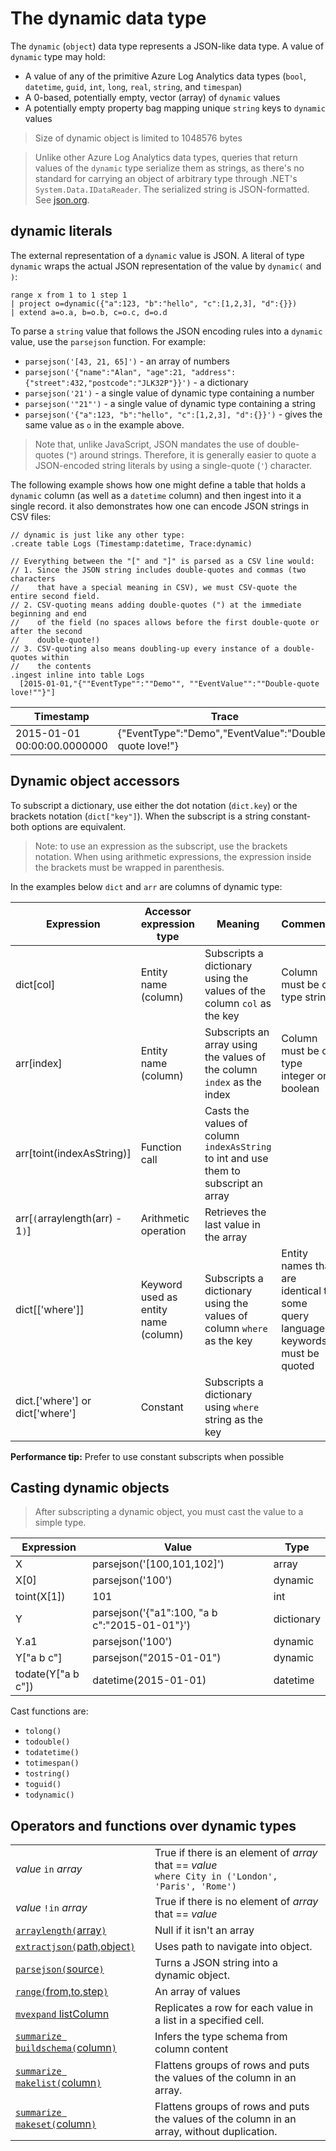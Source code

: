 # The dynamic data type

The `dynamic` (`object`) data type represents a JSON-like data type. A value of `dynamic`
type may hold:

* A value of any of the primitive Azure Log Analytics data types (`bool`, `datetime`, `guid`, `int`, `long`,
  `real`, `string`, and `timespan`)
* A 0-based, potentially empty, vector (array) of `dynamic` values
* A potentially empty property bag mapping unique `string` keys to `dynamic` values

> Size of dynamic object is limited to 1048576 bytes

> Unlike other Azure Log Analytics data types, queries that return values of the `dynamic` type serialize
  them as strings, as there's no standard for carrying an object of arbitrary type through
  .NET's `System.Data.IDataReader`. The serialized string is JSON-formatted. See [json.org](http://json.org/). 

## dynamic literals

The external representation of a `dynamic` value is JSON. A literal of type `dynamic`
wraps the actual JSON representation of the value by `dynamic(` and `)`:

<!-- csl -->
```
range x from 1 to 1 step 1
| project o=dynamic({"a":123, "b":"hello", "c":[1,2,3], "d":{}})
| extend a=o.a, b=o.b, c=o.c, d=o.d
```

To parse a `string` value that follows the JSON encoding rules into a `dynamic`
value, use the `parsejson` function. For example:

* `parsejson('[43, 21, 65]')` - an array of numbers
* `parsejson('{"name":"Alan", "age":21, "address":{"street":432,"postcode":"JLK32P"}}')` - a dictionary
* `parsejson('21')` - a single value of dynamic type containing a number
* `parsejson('"21"')` - a single value of dynamic type containing a string
* `parsejson('{"a":123, "b":"hello", "c":[1,2,3], "d":{}}')` - gives the same
   value as `o` in the example above.

> Note that, unlike JavaScript, JSON mandates the use of double-quotes (`"`) around
  strings. Therefore, it is generally easier to quote a JSON-encoded string literals by using
  a single-quote (`'`) character.
  
The following example shows how one might define a table that holds a `dynamic` column (as well as
a `datetime` column) and then ingest into it a single record. it also demonstrates how one
can encode JSON strings in CSV files:

<!-- csl -->
```
// dynamic is just like any other type:
.create table Logs (Timestamp:datetime, Trace:dynamic)

// Everything between the "[" and "]" is parsed as a CSV line would:
// 1. Since the JSON string includes double-quotes and commas (two characters
//    that have a special meaning in CSV), we must CSV-quote the entire second field.
// 2. CSV-quoting means adding double-quotes (") at the immediate beginning and end
//    of the field (no spaces allows before the first double-quote or after the second
//    double-quote!)
// 3. CSV-quoting also means doubling-up every instance of a double-quotes within
//    the contents
.ingest inline into table Logs
  [2015-01-01,"{""EventType"":""Demo"", ""EventValue"":""Double-quote love!""}"]
```

|Timestamp                   | Trace                                                 |
|----------------------------|-------------------------------------------------------|
|2015-01-01 00:00:00.0000000 | {"EventType":"Demo","EventValue":"Double-quote love!"}|

## Dynamic object accessors

To subscript a dictionary, use either the dot notation (`dict.key`) or the brackets notation (`dict["key"]`).
When the subscript is a string constant- both options are equivalent.

> Note: to use an expression as the subscript, use the brackets notation. When using arithmetic expressions, the expression inside the brackets must be wrapped in parenthesis.

In the examples below `dict` and `arr` are columns of dynamic type:

|Expression                        | Accessor expression type | Meaning                                                                              | Comments                                      |
|----------------------------------|--------------------------|--------------------------------------------------------------------------------------|-----------------------------------------------|
|dict[col]                         | Entity name (column)     | Subscripts a dictionary using the values of the column `col` as the key              | Column must be of type string                 | 
|arr[index]                        | Entity name (column)     | Subscripts an array using the values of the column `index` as the index              | Column must be of type integer or boolean     | 
|arr[toint(indexAsString)]         | Function call            | Casts the values of column `indexAsString` to int and use them to subscript an array |                                               |
|arr[`(`arraylength(arr) - 1`)`]   | Arithmetic operation     | Retrieves the last value in the array                                                |                                               |
|dict[['where']]                   | Keyword used as entity name (column) | Subscripts a dictionary using the values of column `where` as the key    | Entity names that are identical to some query language keywords must be quoted | 
|dict.['where'] or dict['where']   | Constant                 | Subscripts a dictionary using `where` string as the key                              |                                               |

**Performance tip:** Prefer to use constant subscripts when possible


## Casting dynamic objects

> After subscripting a dynamic object, you must cast the value to a simple type.

|Expression | Value | Type|
|---|---|---|
| X | parsejson('[100,101,102]')| array|
|X[0]|parsejson('100')|dynamic|
|toint(X[1])|101| int|
| Y | parsejson('{"a1":100, "a b c":"2015-01-01"}')| dictionary|
|Y.a1|parsejson('100')|dynamic|
|Y["a b c"]| parsejson("2015-01-01")|dynamic|
|todate(Y["a b c"])|datetime(2015-01-01)| datetime|

Cast functions are:

* `tolong()`
* `todouble()`
* `todatetime()`
* `totimespan()`
* `tostring()`
* `toguid()`
* `todynamic()`

## Operators and functions over dynamic types

|||
|---|---|
| *value* `in` *array*| True if there is an element of *array* that == *value*<br/>`where City in ('London', 'Paris', 'Rome')`
| *value* `!in` *array*| True if there is no element of *array* that == *value*
|[`arraylength(`array`)`](#arraylength)| Null if it isn't an array
|[`extractjson(`path,object`)`](#extractjson)|Uses path to navigate into object.
|[`parsejson(`source`)`](#parsejson)| Turns a JSON string into a dynamic object.
|[`range(`from,to,step`)`](#range)| An array of values
|[`mvexpand` listColumn](../queryLanguage/query_language_mvexpandoperator.md) | Replicates a row for each value in a list in a specified cell.
|[`summarize buildschema(`column`)`](../queryLanguage/query_language_buildschema_aggfunction.md) |Infers the type schema from column content
|[`summarize makelist(`column`)` ](../queryLanguage/query_language_makelist_aggfunction.md)| Flattens groups of rows and puts the values of the column in an array.
|[`summarize makeset(`column`)`](../queryLanguage/query_language_makeset_aggfunction.md) | Flattens groups of rows and puts the values of the column in an array, without duplication.

